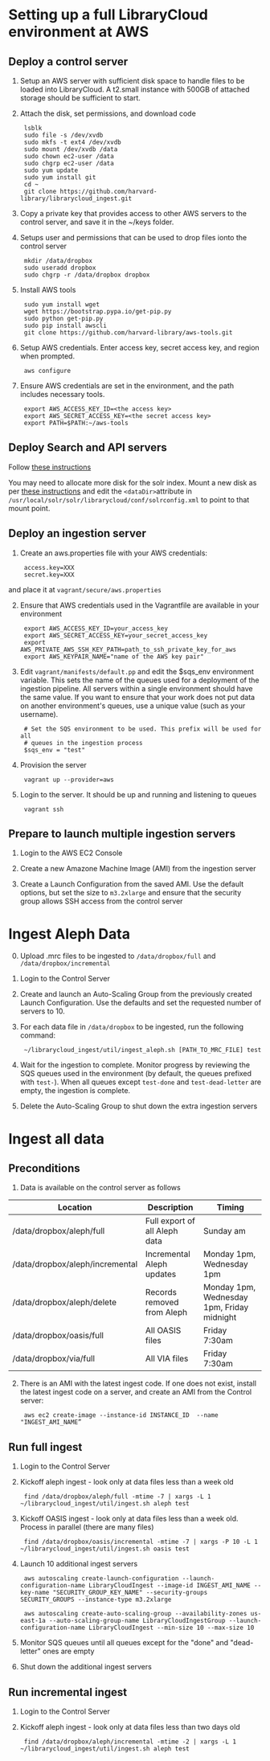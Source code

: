 # Setting up a full LibraryCloud environment at AWS

## Deploy a control server

1) Setup an AWS server with sufficient disk space to handle files to be loaded into LibraryCloud. A t2.small instance with 500GB of attached storage should be sufficient to start.

2) Attach the disk, set permissions, and download code
        
        lsblk
        sudo file -s /dev/xvdb
        sudo mkfs -t ext4 /dev/xvdb
        sudo mount /dev/xvdb /data
        sudo chown ec2-user /data
        sudo chgrp ec2-user /data
        sudo yum update
        sudo yum install git
        cd ~
        git clone https://github.com/harvard-library/librarycloud_ingest.git

3) Copy a private key that provides access to other AWS servers to the control server, and save it in the ~/keys folder.

4) Setups user and permissions that can be used to drop files ionto the control server

        mkdir /data/dropbox
        sudo useradd dropbox
        sudo chgrp -r /data/dropbox dropbox

5) Install AWS tools

        sudo yum install wget
        wget https://bootstrap.pypa.io/get-pip.py
        sudo python get-pip.py
        sudo pip install awscli
        git clone https://github.com/harvard-library/aws-tools.git

6) Setup AWS credentials. Enter access key, secret access key, and region when prompted.

        aws configure

7) Ensure AWS credentials are set in the environment, and the path includes necessary tools.

        export AWS_ACCESS_KEY_ID=<the access key>
        export AWS_SECRET_ACCESS_KEY=<the secret access key>
        export PATH=$PATH:~/aws-tools


## Deploy Search and API servers

Follow [these instructions](https://github.com/harvard-library/librarycloud#solr-installation-on-clean-rhel-server)

You may need to allocate more disk for the solr index. Mount a new disk as per [these instructions](#deploy-a-control-server) and edit the ```<dataDir>```attribute in  ```/usr/local/solr/solr/librarycloud/conf/solrconfig.xml``` to point to that mount point.

## Deploy an ingestion server

1) Create an aws.properties file with your AWS credentials:

        access.key=XXX
        secret.key=XXX

and place it at ```vagrant/secure/aws.properties```

2) Ensure that AWS credentials used in the Vagrantfile are available in your environment
        
        export AWS_ACCESS_KEY_ID=your_access_key
        export AWS_SECRET_ACCESS_KEY=your_secret_access_key
        export AWS_PRIVATE_AWS_SSH_KEY_PATH=path_to_ssh_private_key_for_aws
        export AWS_KEYPAIR_NAME="name of the AWS key pair"

3) Edit ```vagrant/manifests/default.pp``` and edit the $sqs_env environment variable. This sets the name of the queues used for a deployment of the ingestion pipeline. All servers within a single environment should have the same value. If you want to ensure that your work does not put data on another environment's queues, use a unique value (such as your username).

        # Set the SQS environment to be used. This prefix will be used for all
        # queues in the ingestion process
        $sqs_env = "test"

3) Provision the server

        vagrant up --provider=aws

4) Login to the server. It should be up and running and listening to queues
        
        vagrant ssh

## Prepare to launch multiple ingestion servers

1) Login to the AWS EC2 Console

2) Create a new Amazone Machine Image (AMI) from the ingestion server

3) Create a Launch Configuration from the saved AMI. Use the default options, but set the size to ```m3.2xlarge``` and ensure that the security group allows SSH access from the control server

# Ingest Aleph Data

0) Upload .mrc files to be ingested to ```/data/dropbox/full``` and ```/data/dropbox/incremental```

1) Login to the Control Server

2) Create and launch an Auto-Scaling Group from the previously created Launch Configuration. Use the defaults and set the requested number of servers to 10.

3) For each data file in ```/data/dropbox``` to be ingested, run the following command:

        ~/librarycloud_ingest/util/ingest_aleph.sh [PATH_TO_MRC_FILE] test

5) Wait for the ingestion to complete. Monitor progress by reviewing the SQS queues used in the environment (by default, the queues prefixed with ```test-```). When all queues except ```test-done``` and ```test-dead-letter``` are empty, the ingestion is complete.

6) Delete the Auto-Scaling Group to shut down the extra ingestion servers

# Ingest all data

## Preconditions

1) Data is available on the control server as follows

Location | Description | Timing
--- | --- | ---
/data/dropbox/aleph/full|Full export of all Aleph data|Sunday am|
/data/dropbox/aleph/incremental|Incremental Aleph updates|Monday 1pm, Wednesday 1pm|
/data/dropbox/aleph/delete|Records removed from Aleph|Monday 1pm, Wednesday 1pm, Friday midnight|
/data/dropbox/oasis/full|All OASIS files|Friday 7:30am|
/data/dropbox/via/full|All VIA files|Friday 7:30am|

2) There is an AMI with the latest ingest code. If one does not exist, install the latest ingest code on a server, and create an AMI from the Control server:

        aws ec2 create-image --instance-id INSTANCE_ID  --name "INGEST_AMI_NAME”

## Run full ingest

1) Login to the Control Server

2) Kickoff aleph ingest - look only at data files less than a week old

        find /data/dropbox/aleph/full -mtime -7 | xargs -L 1 ~/librarycloud_ingest/util/ingest.sh aleph test

3) Kickoff OASIS ingest - look only at data files less than a week old. Process in parallel (there are many files)

        find /data/dropbox/oasis/incremental -mtime -7 | xargs -P 10 -L 1 ~/librarycloud_ingest/util/ingest.sh oasis test

4) Launch 10 additional ingest servers

        aws autoscaling create-launch-configuration --launch-configuration-name LibraryCloudIngest --image-id INGEST_AMI_NAME --key-name "SECURITY_GROUP_KEY_NAME" --security-groups SECURITY_GROUPS --instance-type m3.2xlarge

        aws autoscaling create-auto-scaling-group --availability-zones us-east-1a --auto-scaling-group-name LibraryCloudIngestGroup --launch-configuration-name LibraryCloudIngest --min-size 10 --max-size 10

5) Monitor SQS queues until all queues except for the "done" and "dead-letter" ones are empty

6) Shut down the additional ingest servers

## Run incremental ingest

1) Login to the Control Server

2) Kickoff aleph ingest - look only at data files less than two days old

        find /data/dropbox/aleph/incremental -mtime -2 | xargs -L 1 ~/librarycloud_ingest/util/ingest.sh aleph test





